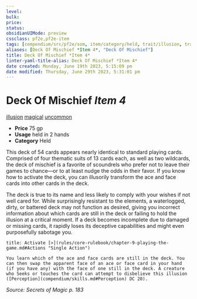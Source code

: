 ```yaml
---
level:
bulk:
price:
status:
obsidianUIMode: preview
cssclass: pf2e,pf2e-item
tags: [compendium/src/pf2e/som, item/category/held, trait/illusion, trait/magical, trait/uncommon]
aliases: [Deck Of Mischief *Item 4*, "Deck Of Mischief"]
title: Deck Of Mischief *Item 4*
linter-yaml-title-alias: Deck Of Mischief *Item 4*
date created: Monday, June 19th 2023, 5:15:09 pm
date modified: Thursday, June 29th 2023, 5:31:01 pm
---
```


# Deck Of Mischief *Item 4*

[illusion](rules/traits/illusion.md) [magical](rules/traits/magical.md) [uncommon](rules/traits/uncommon.md)  

- **Price** 75 gp
- **Usage** held in 2 hands
- **Category** Held

This deck of 54 cards appears nearly identical to standard playing cards. Comprised of four thematic suits of 13 cards each, as well as two wildcards, the deck of mischief is a favorite of scoundrels who prefer not to leave their games to chance—or to at least nudge the odds in their favor. If you know how to activate the deck, you can illusorily transform the ace and face cards into other cards in the deck.

The deck is true to its name and less likely to comply with your wishes if not well cared for. While surprisingly resistant to the elements, a waterlogged, dirty, or battered deck may not function as desired, giving you incorrect information about which cards are still in the deck or failing to hold the illusion at a critical moment. If a deck becomes incomplete due to damaged or missing cards, it rapidly loses its deceptive capabilities and might even purposefully sabotage you.

```ad-embed-ability
title: Activate [>](rules/core-rulebook/chapter-9-playing-the-game.md#Actions "Single Action")

You learn which of the ace and face cards are still in the deck. You can then swap the apparent face of an ace or face card in your hand (if you have any) with the face of one still in the deck. A creature who Seeks or touches the card can attempt to disbelieve this illusion ([Perception](compendium/skills.md#Perception) DC 20).
```

*Source: Secrets of Magic p. 183*
